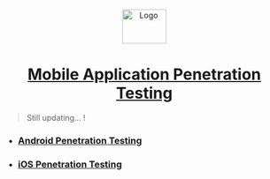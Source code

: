 <br />
<p align="center">
  <a href="https://github.com/sarathlalup">
    <img src="https://www.craw.in/wp-content/uploads/2018/06/MAS.png" alt="Logo" width="80" height="62">
  <h1 align="center">Mobile Application Penetration Testing </h1>
    
   </a>
    
  

  

 
</p>

> Still updating...   !

* ###  [ Android Penetration Testing]()

* ###  [ iOS Penetration Testing]()
